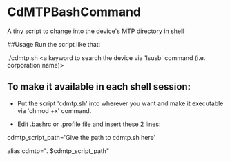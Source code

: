 # CdMTPBashCommand
A tiny script to change into the device's MTP directory in shell

##Usage
Run the script like that:

./cdmtp.sh \<a keyword to search the device via 'lsusb' command (i.e. corporation name)\>


## To make it available in each shell session:
- Put the script 'cdmtp.sh' into wherever you want and make it executable via 'chmod +x' command. 

- Edit .bashrc or .profile file and insert these 2 lines:

cdmtp_script_path='Give the path to cdmtp.sh here'

alias cdmtp=". $cdmtp_script_path"

